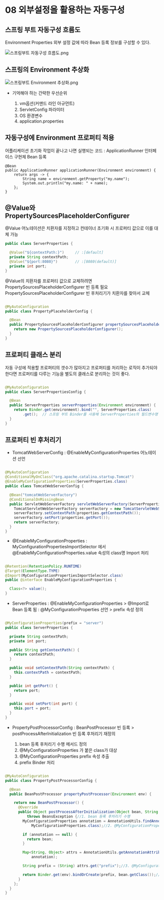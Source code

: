 # 08 외부설정을 활용하는 자동구성

## 스프링 부트 자동구성 흐름도

Environment Properties 외부 설정 값에 따라 Bean 등록 정보를 구성할 수 있다.

![스프링부트 자동구성 흐름도.png](img/img/스프링부트%20자동구성%20흐름도.png)

## 스프링의 Environment 추상화

![스프링부트 Environment 추상화.png](img/img/스프링부트%20Environment%20추상화.png)

- 기억해야 하는 간략한 우선순위

    1. vm옵션(커맨드 라인 아규먼트)
    2. ServletConfig 파라미터
    3. OS 환경변수
    4. application.properties

## 자동구성에 Environment 프로퍼티 적용

어플리케이션 초기화 작업이 끝나고 나면 실행되는 코드 : ApplicationRunner 인터페이스 구현체 Bean 등록

```
@Bean
public ApplicationRunner applicationRunner(Environment environment) {
    return args -> {
        String name = environment.getProperty("my.name");
        System.out.println("my.name: " + name);
    }; 
}
```

## @Value와 PropertySourcesPlaceholderConfigurer

@Value 어노테이션은 치환자를 지정하고 컨테이너 초기화 시 프로퍼티 값으로 이를 대체 가능

```java
public class ServerProperties {

  @Value("${contextPath:}")     // :[default]
  private String contextPath;
  @Value("${port:8080}")        // :[8080(default)]
  private int port;
}
```

@Value의 치환자를 프로퍼티 값으로 교체하려면 PropertySourcesPlaceholderConfigurer 빈 등록 필요   
PropertySourcesPlaceholderConfigurer 빈 후처리기가 치환자를 찾아서 교체

```java

@MyAutoConfiguration
public class PropertyPlaceholderConfig {

  @Bean
  public PropertySourcesPlaceholderConfigurer propertySourcesPlaceholderConfigurer() {
    return new PropertySourcesPlaceholderConfigurer();
  }
}

```

## 프로퍼티 클래스 분리

자동 구성에 적용할 프로퍼티의 갯수가 많아지고 프로퍼티를 처리하는 로직이 추가되야 한다면 프로퍼티를 다루는 기능을 별도의 클래스로 분리하는 것이 좋다.

```java

@MyAutoConfiguration
public class ServerPropertiesConfig {

  @Bean
  public ServerProperties serverProperties(Environment environment) {
    return Binder.get(environment).bind("", ServerProperties.class)
        .get();  // 스프링 부트 Binder를 사용해 ServerProperties의 필드변수명 <> Properties명 자동 대입  
  }
}

```

## 프로퍼티 빈 후처리기

- TomcatWebServerConfig
  : @EnableMyConfigurationProperties 어노테이션 선언

```java

@MyAutoConfiguration
@ConditionalMyOnClass("org.apache.catalina.startup.Tomcat")
@EnableMyConfigurationProperties(ServerProperties.class)
public class TomcatWebServerConfig {

  @Bean("tomcatWebServerFactory")
  @ConditionalOnMissingBean
  public ServletWebServerFactory servletWebServerFactory(ServerProperties properties) {
    TomcatServletWebServerFactory serverFactory = new TomcatServletWebServerFactory();
    serverFactory.setContextPath(properties.getContextPath());
    serverFactory.setPort(properties.getPort());
    return serverFactory;
  }
}
```

- @EnableMyConfigurationProperties
  : MyConfigurationPropertiesImportSelector 에서 @EnableMyConfigurationProperties.value 속성의 class명
  Import 처리

```java

@Retention(RetentionPolicy.RUNTIME)
@Target(ElementType.TYPE)
@Import(MyConfigurationPropertiesImportSelector.class)
public @interface EnableMyConfigurationProperties {

  Class<?> value();
}

```

- ServerProperties
  : @EnableMyConfigurationProperties
  \> @Import로 Bean 등록 됨
  : @MyConfigurationProperties 선언
  \> prefix 속성 정의

```java

@MyConfigurationProperties(prefix = "server")
public class ServerProperties {

  private String contextPath;
  private int port;

  public String getContextPath() {
    return contextPath;
  }

  public void setContextPath(String contextPath) {
    this.contextPath = contextPath;
  }

  public int getPort() {
    return port;
  }

  public void setPort(int port) {
    this.port = port;
  }
}

```

- PropertyPostProcessorConfig
  : BeanPostProcessor 빈 등록
  \> postProcessAfterInitialization 빈 등록 후처리기 재정의

    1. bean 등록 후처리기 수행 메서드 정의
    2. @MyConfigurationProperties 가 붙은 class가 대상
    3. @MyConfigurationProperties prefix 속성 추출
    4. prefix Binder 처리

```java

@MyAutoConfiguration
public class PropertyPostProcessorConfig {

  @Bean
  public BeanPostProcessor propertyPostProcessor(Environment env) {

    return new BeanPostProcessor() {
      @Override
      public Object postProcessAfterInitialization(Object bean, String beanName)
          throws BeansException {//1. bean 등록 후처리기 수행
        MyConfigurationProperties annotation = AnnotationUtils.findAnnotation(bean.getClass(),
            MyConfigurationProperties.class);//2. @MyConfigurationProperties 가 붙은 class가 대상

        if (annotation == null) {
          return bean;
        }

        Map<String, Object> attrs = AnnotationUtils.getAnnotationAttributes(
            annotation);

        String prefix = (String) attrs.get("prefix");//3. @MyConfigurationProperties prefix 속성 추출

        return Binder.get(env).bindOrCreate(prefix, bean.getClass());//4. prefix Binder 처리
      }
    };
  }
}

```